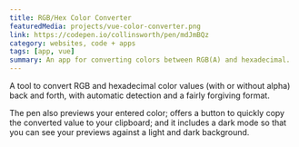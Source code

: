 ```yaml
---
title: RGB/Hex Color Converter
featuredMedia: projects/vue-color-converter.png
link: https://codepen.io/collinsworth/pen/mdJmBQz
category: websites, code + apps
tags: [app, vue]
summary: An app for converting colors between RGB(A) and hexadecimal.
---
```


A tool to convert RGB and hexadecimal color values (with or without alpha) back and forth, with automatic detection and a fairly forgiving format.

The pen also previews your entered color; offers a button to quickly copy the converted value to your clipboard; and it includes a dark mode so that you can see your previews against a light and dark background.
